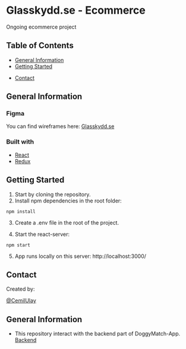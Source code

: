 # Glasskydd.se - Ecommerce

Ongoing ecommerce project

## Table of Contents

- [General Information](#general-information)
- [Getting Started](#getting-started)
<!-- - [Goals](#goals) -->
<!-- - [Page and Routes](#[page-and-routes]) -->
<!-- - [Example](#example) -->
<!-- - [Test](#test) -->
<!-- - [Acknowledgements](#acknowledgements) -->
- [Contact](#contact)
<!-- - [License](#license) -->

## General Information

<!-- ### Live site

You can find live version here: [DoggyMatch](https://doggymatch.netlify.app/) -->

### Figma

You can find wireframes here: [Glasskydd.se](https://www.figma.com/file/uK1tRqiK8zJKoutFzgrMso/glasskydd?node-id=0%3A1)

### Built with

- [React](https://reactjs.org)
- [Redux](https://redux.js.org)

## Getting Started

1. Start by cloning the repository.
2. Install npm dependencies in the root folder:

```
npm install
```

3. Create a .env file in the root of the project.

4. Start the react-server:

```
npm start
```

5. App runs locally on this server: http://localhost:3000/

<!-- ## Goals

It seems that nowadays it is really hard to have a playmate or a walking buddy for your doggy. You might be thinking that an obvious choice could be family and friends dogs, but you need to be sure it is a good match. You want the best for your doggy. With our app we have a solution to that. We created an app where you can find the perfect match for your buddy. Our app allows your doggy to match with others based on gender or their interests and in the same time will ensure that playdates are fun for all involved. -->

<!-- ## Page and Routes

| Page                                                                                                             | Items                                                                                                                                                  |
| ---------------------------------------------------------------------------------------------------------------- | ------------------------------------------------------------------------------------------------------------------------------------------------------ |
| **Landing page** <br /> <br /> /                                                                                 | <br /> <br /> Start page                                                                                                                               |
| **Login, signup, profile** <br /> <br /> /login <br /> /signup <br /> /profile <br /> /swipe <br /> /chat <br /> | <br /> <br /> <br /> create a user profile <br /> add all details about your doggy <br /> swipe on dogs <br /> place you can see and chat with matches | -->

<!-- ## Example

### Create doggy profile

- You can create a doggy profile after you have an account. You can add all the details about your doggy.

### Matches

- According to your doggy profile we find perfect matches.

### Chating

- You can chat now with your doggy playmate. -->

<!-- ## Documentation

- [Prototyping in Figma](https://www.figma.com/file/hEO9VUjNsFZXQOl84DlZQk/DoggyMatch?node-id=0%3A1)
- [Projects GitHub](https://github.com/cimp08/team-2-frontend/projects) -->

<!-- ## Test

- We used Jest for testing to insert, update and delete a dog name. -->

<!-- ## Acknowledgements

- This project was inspired by Tinder -->

## Contact

Created by:

[@CemilUlay](https://github.com/cimp08)


## General Information

- This repository interact with the backend part of DoggyMatch-App. [Backend](https://github.com/cimp08/ecommerce-be)

<!-- ## License

Distributed under the [MIT](https://choosealicense.com/licenses/mit/) License.

Feel free to contact us! -->
